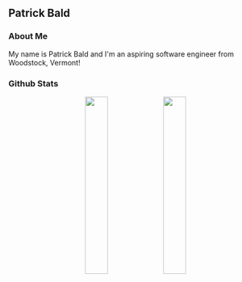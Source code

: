 
## Patrick Bald

### About Me

My name is Patrick Bald and I'm an aspiring software engineer from Woodstock, Vermont!

### Github Stats

<div align="center">
  <img align="center" width="30%" src="https://github-readme-stats.vercel.app/api?username=patrickbald&show_icons=true" /> 
  <img align="center" width="30%" src="https://github- readme-stats.vercel.app/api/top-langs/?username=patrickbald&layout=compact" />
 </div>

<!--
**patrickbald/patrickbald** is a ✨ _special_ ✨ repository because its `README.md` (this file) appears on your GitHub profile.

Here are some ideas to get you started:

- 🔭 I’m currently working on ...
- 🌱 I’m currently learning ...
- 👯 I’m looking to collaborate on ...
- 🤔 I’m looking for help with ...
- 💬 Ask me about ...
- 📫 How to reach me: ...
- 😄 Pronouns: ...
- ⚡ Fun fact: ...
-->




